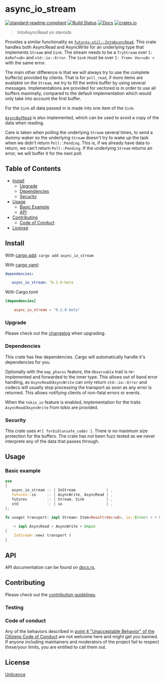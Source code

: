 # async_io_stream

[![standard-readme compliant](https://img.shields.io/badge/readme%20style-standard-brightgreen.svg?style=flat-square)](https://github.com/RichardLitt/standard-readme)
[![Build Status](https://api.travis-ci.org/najamelan/async_io_stream.svg?branch=master)](https://travis-ci.org/najamelan/async_io_stream)
[![Docs](https://docs.rs/async_io_stream/badge.svg)](https://docs.rs/async_io_stream)
[![crates.io](https://img.shields.io/crates/v/async_io_stream.svg)](https://crates.io/crates/async_io_stream)


> IntoAsyncRead on steroids

Provides a similar functionality as [`futures-util::IntoAsyncRead`](https://docs.rs/futures/0.3.4/futures/stream/trait.TryStreamExt.html#method.into_async_read). This crate handles both AsyncRead and AsyncWrite for an underlying type
that implements `Stream` and `Sink`. The stream needs to be a `TryStream` over `I: AsRef<u8>` and `std::io::Error`. The `Sink`
must be over `I: From< Vec<u8> >` with the same error.

The main other difference is that we will always try to use the complete buffer(s) provided by clients. That is for `poll_read`,
if more items are available on the `Stream`, we try to fill the entire buffer by using several messages. Implementations are
provided for vectored io in order to use all buffers maximally, compared to the default implementation which would only take
into account the first buffer.

For the `Sink` all data passed in is made into one item of the `Sink`.

[`AsyncBufRead`](https://docs.rs/futures/0.3.4/futures/io/trait.AsyncBufRead.html) is also implemented, which can be used to
avoid a copy of the data when reading.

Care is taken when polling the underlying `Stream` several times, to send a dummy waker so the underlying `Stream` doesn't try to wake up the task when we didn't return `Poll::Pending`. This is, if we already have data to return, we can't return `Poll::Pending`. If the underlying `Stream` returns an error, we will buffer it for the next poll.


## Table of Contents

- [Install](#install)
   - [Upgrade](#upgrade)
   - [Dependencies](#dependencies)
   - [Security](#security)
- [Usage](#usage)
   - [Basic Example](#basic-example)
   - [API](#api)
- [Contributing](#contributing)
   - [Code of Conduct](#code-of-conduct)
- [License](#license)


## Install
With [cargo add](https://github.com/killercup/cargo-edit):
`cargo add async_io_stream`

With [cargo yaml](https://gitlab.com/storedbox/cargo-yaml):
```yaml
dependencies:

   async_io_stream: ^0.2.0-beta
```

With Cargo.toml
```toml
[dependencies]

    async_io_stream = "0.2.0-beta"
```

### Upgrade

Please check out the [changelog](https://github.com/najamelan/async_io_stream/blob/master/CHANGELOG.md) when upgrading.


### Dependencies

This crate has few dependencies. Cargo will automatically handle it's dependencies for you.

Optionally with the `map_pharos` feature, the `Observable` trait is re-implemented and forwarded to the inner type.
This allows out of band error handling, as `AsyncRead`/`AsyncWrite` can only return `std::io::Error` and codecs will usually
stop processing the transport as soon as any error is returned. This allows notifying clients of non-fatal errors or events.

When the `tokio_io` feature is enabled, implementation for the traits `AsyncRead`/`AsyncWrite` from tokio are provided.


### Security

This crate uses `#![ forbid(unsafe_code) ]`. There is no maximum size protection for the buffers. The crate has not been
fuzz tested as we never interprete any of the data that passes through.


## Usage

### Basic example

```rust
use
{
   async_io_stream :: { IoStream              } ,
   futures::io     :: { AsyncWrite, AsyncRead } ,
   futures         :: { Stream, Sink          } ,
   std             :: { io                    } ,
};

fn usage( transport: impl Stream< Item=Result<Vec<u8>, io::Error> > + Sink< Vec<u8>, Error=io::Error > + Unpin )

   -> impl AsyncRead + AsyncWrite + Unpin
{
	IoStream::new( transport )
}

```

## API

API documentation can be found on [docs.rs](https://docs.rs/async_io_stream).


## Contributing

Please check out the [contribution guidelines](https://github.com/najamelan/async_io_stream/blob/master/CONTRIBUTING.md).


### Testing


### Code of conduct

Any of the behaviors described in [point 4 "Unacceptable Behavior" of the Citizens Code of Conduct](https://github.com/stumpsyn/policies/blob/master/citizen_code_of_conduct.md#4-unacceptable-behavior) are not welcome here and might get you banned. If anyone including maintainers and moderators of the project fail to respect these/your limits, you are entitled to call them out.

## License

[Unlicence](https://unlicense.org/)

